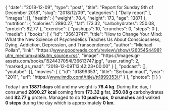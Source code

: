 {
    "date": "2018-12-09",
    "type": "post",
    "title": "Report for Sunday 9th of December 2018",
    "slug": "2018\/12\/09",
    "categories": [
        "Daily report"
    ],
    "images": [],
    "health": {
        "weight": 78.4,
        "height": 173,
        "age": 13871
    },
    "nutrition": {
        "calories": 2890.27,
        "fat": 173.32,
        "carbohydrates": 250.08,
        "protein": 82.77
    },
    "exercise": {
        "pushups": 10,
        "crunches": 0,
        "steps": 0
    },
    "media": {
        "books": [
            {
                "id": "36613747",
                "title": "How to Change Your Mind: What the New Science of Psychedelics Teaches Us About Consciousness, Dying, Addiction, Depression, and Transcendence",
                "author": "Michael Pollan",
                "link": "https:\/\/www.goodreads.com\/review\/show\/2605454498?utm_medium=api&utm_source=rss",
                "image": "https:\/\/images.gr-assets.com\/books\/1524437054l\/36613747.jpg",
                "user_rating": 2,
                "marked_as_read": "2018-12-09T13:42:23+00:00"
            }
        ],
        "podcast": [],
        "youtube": [],
        "movies": [
            {
                "id": "tt1899353",
                "title": "Serbuan maut",
                "year": "2011",
                "url": "https:\/\/www.imdb.com\/title\/tt1899353\/"
            }
        ],
        "photos": []
    }
}

Today I am <strong>13871 days</strong> old and my weight is <strong>78.4 kg</strong>. During the day, I consumed <strong>2890.27 kcal</strong> coming from <strong>173.32 g</strong> fat, <strong>250.08 g</strong> carbohydrates and <strong>82.77 g</strong> protein. Managed to do <strong>10 push-ups</strong>, <strong>0 crunches</strong> and walked <strong>0 steps</strong> during the day which is approximately <strong>0 km</strong>.